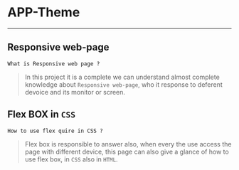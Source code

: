 # APP-Theme
****


## Responsive web-page
`What is Responsive web page ?`
> In this project it is a complete we can understand almost complete knowledge about `Responsive web-page`, who it response to deferent devoice and its monitor or screen.

## Flex BOX in `CSS`
`How to use flex quire in CSS ?`
> Flex box is responsible to answer also, when every the use access the page with different device, this page can also give a glance of how to use flex box, in `CSS` also in `HTML`.

